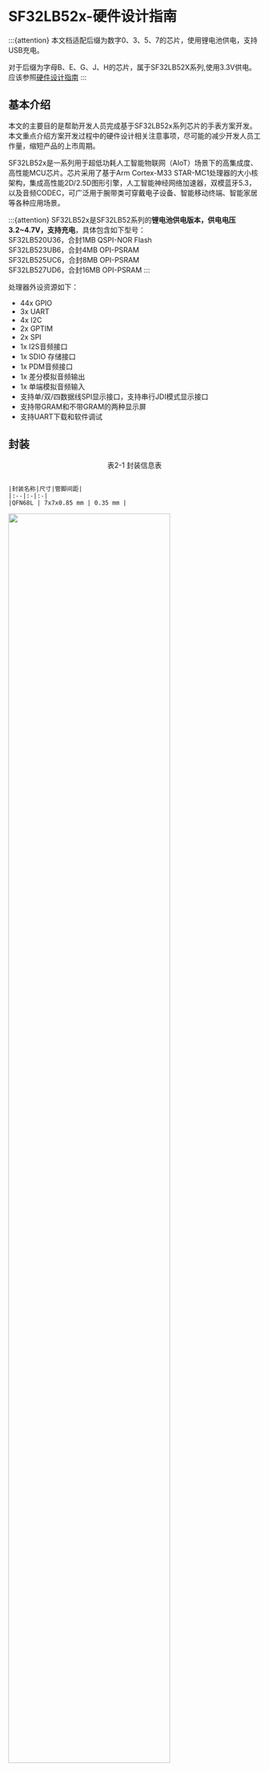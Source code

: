 # SF32LB52x-硬件设计指南

:::{attention}
本文档适配后缀为数字0、3、5、7的芯片，使用锂电池供电，支持USB充电。

对于后缀为字母B、E、G、J、H的芯片，属于SF32LB52X系列,使用3.3V供电。应该参照[硬件设计指南](/hardware/SF32LB52B-E-G-J-HW-Application)
:::


## 基本介绍

本文的主要目的是帮助开发人员完成基于SF32LB52x系列芯片的手表方案开发。本文重点介绍方案开发过程中的硬件设计相关注意事项，尽可能的减少开发人员工作量，缩短产品的上市周期。

SF32LB52x是一系列用于超低功耗人工智能物联网（AIoT）场景下的高集成度、高性能MCU芯片。芯片采用了基于Arm Cortex-M33 STAR-MC1处理器的大小核架构，集成高性能2D/2.5D图形引擎，人工智能神经网络加速器，双模蓝牙5.3，以及音频CODEC，可广泛用于腕带类可穿戴电子设备、智能移动终端、智能家居等各种应用场景。

:::{attention}
SF32LB52x是SF32LB52系列的**锂电池供电版本，供电电压3.2~4.7V，支持充电**，具体包含如下型号： \
SF32LB520U36，合封1MB QSPI-NOR Flash \
SF32LB523UB6，合封4MB OPI-PSRAM \
SF32LB525UC6，合封8MB OPI-PSRAM \
SF32LB527UD6，合封16MB OPI-PSRAM
:::

处理器外设资源如下：

- 44x GPIO
- 3x UART
- 4x I2C
- 2x GPTIM
- 2x SPI
- 1x I2S音频接口
- 1x SDIO 存储接口
- 1x PDM音频接口
- 1x 差分模拟音频输出
- 1x 单端模拟音频输入
- 支持单/双/四数据线SPI显示接口，支持串行JDI模式显示接口
- 支持带GRAM和不带GRAM的两种显示屏
- 支持UART下载和软件调试


## 封装


<div align="center"> 表2-1 封装信息表 </div>

```{table}

|封装名称|尺寸|管脚间距|
|:--|:-|:-|
|QFN68L | 7x7x0.85 mm | 0.35 mm |
```


<img src="assets/52xA/sf32lb52x-A-package-layout.png" width="80%" align="center" />  

<div align="center"> 图2-1 QFN68L管脚分布 </div>  <br> <br> <br>



## 典型应用方案

下图是典型的SF32LB52x运动手表组成框图，主要功能有显示、存储、传感器、震动马达和音频输入和输出。

<!-- 这里的图片有问题，需要替换为B3版本的框图 -->
<img src="assets/52xA/sf32lb52x-A-watch-app-diagram-52x.png" width="80%" align="center" />  

<div align="center"> 图3-1 运动手表组成框图 </div>   <br>  <br>  <br>


:::{Note} 

   - 大小核双CPU架构，同时兼顾高性能和低功耗设计要求
   - 片内集成充电管理和PMU模块
   - 支持QSPI接口的TFT或AMOLED显示屏，最高支持512*512分辨率
   - 支持PWM背光控制
   - 支持外接QSPI Nor/Nand Flash和SD Nand Flash存储芯片
   - 支持双模蓝牙5.3
   - 支持模拟音频输入
   - 支持模拟音频输出
   - 支持PWM震动马达控制
   - 支持SPI/I2C接口的加速度/地磁/陀螺仪传感器
   - 支持SPI/I2C接口的心率/血氧/心电图/地磁传感器
   - 支持UART调试打印接口和烧写工具
   - 支持蓝牙HCI调试接口
   - 支持产线一拖多程序烧录
   - 支持产线校准晶体功能
   - 支持OTA在线升级功能
:::



## 原理图设计指导

### 电源

#### 处理器供电要求

<div align="center"> 表4-1 电源供电要求 </div>

```{table}

|电源管脚| 最小电压(V) | 典型电压(V) | 最大电压(V) | 最大电流(mA) |   详细描述 |
|:--|:--|:--|:--|:--|:----------------------------------------------------|
|VBUS       |4.6    |5.0    |5.5    |500    |VBUS电源输入 
|VBAT       |3.2    |-      |4.7    |500    |VBAT电源输出
|VCC        |3.2    |-      |4.7    |500    |系统电源输入{sup}`(1)` 
|VSYS       |-      |3.3    |-      |500    |VSYS电源输出{sup}`(2)` 
|BUCK_LX    |-      |1.25   |-      |50     |BUCK输出脚，接电感 
|BUCK_FB    |-      |1.25   |-      |50     |BUCK反馈和内部电源输入脚，接电感另一端，且外挂电容 
|VDD_VOUT1  |-      |1.1    |-      |50     |内部LDO，外挂电容，内部电源，不给外设供电 
|VDD_VOUT2  |-      |0.9    |-      |20     |内部LDO，外挂电容，内部电源，不给外设供电 
|VDD_RET    |-      |0.9    |-      |1      |内部LDO，外挂电容，内部电源，不给外设供电 
|VDD_RTC    |-      |1.1    |-      |1      |内部LDO，外挂电容，内部电源，不给外设供电 
|VDD18_VOUT |-      |1.8    |-      |30     |SIP电源{sup}`(3)` 内部电源，不给外设供电，关闭LDO时，可以外供
|VDD33_VOUT1|-      |3.3    |-      |150    |3.3V LDO 输出1{sup}`(4)`，默认无输出，需要软件配置才有3.3V输出
|VDD33_VOUT2|-      |3.3    |-      |150    |3.3V LDO 输出2，默认无输出，需要软件配置才有3.3V输出
|AVDD33_AUD |2.97   |3.3    |3.63   |50     |3.3V音频电源输入 
|AVDD_BRF   |2.97   |3.3    |3.63   |100    |射频电源输入 
|MIC_BIAS   |1.4    |-      |2.8    |-      |MIC电源输出 
```
:::{note} 

{sup}`(1)` VCC电源输入，锂电池供电，默认软件设置低电电压=3.48V；恒压电源供电时，供电范围3.6~4.7V，推荐3.8V供电 

{sup}`(2)` VSYS电源，给AVDD_BRF供电 

{sup}`(3)` VDD18_VOUT电源 \
SF32LB520U36，外供3.3V电源 \
SF32LB523UB6，SF32LB525UC6，SF32LB527UD6，使用内部LDO，不需要外供电源 \
软件设置时要根据芯片型号来配置内部的VDD18 LDO，外供电源时，不要开启 

{sup}`(4)` VDD33_VOUT1电源 \
SF32LB520U36，只给VDD18_VOUT、外挂Flash和AVDD33_AUD供电 \
SF32LB523UB6，SF32LB525UC6，SF32LB527UD6，只给外挂Flash和AVDD33_AUD供电 
:::

#### 处理器BUCK电感选择要求

**功率电感关键参数**
:::{important}
L(电感值) = 4.7uH ± 20%，DCR(直流阻抗) ≦ 0.4 ohm，Isat(饱和电流) ≧ 450mA。
:::

<!-- A3版本要增加电池及充电控制 -->
#### 电池及充电控制

充电电路有两种使用情景：外部充电管理芯片和片内集成充电管理模块。

##### 外部充电管理芯片

外部充电管理芯片分为两种类型：一种是不带PPM（电源路径管理）功能，一种是带PPM功能。图4-1是使用不带PPM功能的充电芯片的典型充电电路图，电池直接给SF32LB52x的VBAT和VCC管脚供电。图4-2是使用带PPM功能的充电芯片的典型充电电路图，充电芯片的VSYS给SF32LB52x的VCC管脚供电，充电芯片的VBAT连接到电池和SF32LB52xVBAT管脚。这两种方案都是通过SF32LB52x的VBAT管脚来测量电池的电压值。VBAT管脚内部集成了一路GPADC，可以采集VBAT的电压值，采样精度+/-30mV以内。

<img src="assets/52xA/sf32lb52x-CHG-NPPM.png" width="80%" align="center" />  

<div align="center"> 图4-1 不带PPM功能的外部充电芯片电路示意图 </div>   <br>  <br>  <br>

<img src="assets/52xA/sf32lb52x-CHG-PPM.png" width="80%" align="center" />  

<div align="center"> 图4-2 带PPM功能的外部充电芯片电路示意图 </div>   <br>  <br>  <br>

##### 片内集成充电管理模块

使用SF32LB52x的片内集成充电管理模块时，如图4-3所示，当电池电量低并关机时，插入充电器后，需要把电池充电到开机电压后，系统才可以正常启动并显示充电界面。

<img src="assets/52xA/sf32lb52x-CHG-INNER.png" width="80%" align="center" />  

<div align="center"> 图4-3 集成充电管理电路示意图 </div>   <br>  <br>  <br>

##### 使用片内集成充电管理模块时OVP芯片的选型

SF32LB52x VBUS管脚输入电压范围：4.5V ~ 5.5V，所以只能选择下面两个类型的OVP芯片
- 带OVLO可调的OVP芯片，参考芯片型号AW32905FCR
- 带Regulator输出的OVP芯片，参考芯片型号SGM4064YDE8G，LP5305AQVF

图4-4是带OVLO可调的OVP芯片的典型应用电路图，其中OVP芯片的输出电压VIN_OVLO要设定为5.2V~5.5V之间，计算时要考虑芯片和电阻的误差。具体公式为：
<img src="assets/52xA/sf32lb52x-OVP-SET.png" width="80%" align="center" />  <br>  <br>

**要求：其中VOVLO_TH要求误差≦3%，R1和R2的电阻误差≦1%**

<img src="assets/52xA/sf32lb52x-OVP-OVLO.png" width="80%" align="center" />  

<div align="center"> 图4-4 带OVLO可调的OVP芯片应用电路图 </div>   <br>  <br>  <br>

图4-5是Regulator输出的OVP芯片的典型应用电路图，其中OVP芯片的Regulator固定输出小于5.5V，用来给SF32LB52x的VBUS管脚供电。

**要求：OVP芯片的LDO输出电压在4.5V ~ 5.4V**

<img src="assets/52xA/sf32lb52x-OVP-REGU.png" width="80%" align="center" />  

<div align="center"> 图4-5 带Regulator输出的OVP芯片应用电路图 </div>   <br>  <br>  <br>

##### 内部充电管理模块及集成LDO使用注意事项

:::{important}
**SF32LB52x内部集成充电管理模块使用注意事项：**
- VBUS的输入电压范围：4.6V~5.5V
- VCC的输入电压范围：3.2V~4.7V
- Charger默认的涓流电流是56mA
- Charger默认的涓流到恒流的转变电压值是3.0V
- Charger默认的恒流电流是65mA，支持调整，调整范围5~560mA
- Charger默认的充满电压是4.2V，支持调整，最高支持4.45V满电电压
- Charger的复充电压为满电电压值-0.15V
- 充电器VBUS上至少要提供350mA的供电能力
- 注意VBUS路径上的直流阻抗，不易过大，整个充电过程中最大电流时，芯片VBUS管脚的电压值不能低于4.6V
- 采用无线充时，请确保无线充的供电能力大于恒流充电电流。

**SF32LB52x集成LDO使用注意事项：**
- 内部集成的VDD33_VOUT1，VDD33_VOUT2的输出路径上，电容之和不能超过9.6uF
- AVDD33_AUD只能使用VDD33_VOUT1供电，不能使用VSYS
- LCD不能使用内部LDO供电，需要使用外部LDO供电
:::

#### 如何降低待机功耗

为了满足手表产品的长续航要求，建议硬件设计上利用负载开关对各个功能模块进行动态电源管理；如果是常开的模块或通路，选择合适的器件以降低静态电流。

如图4-6所示，SF32LB52x系统的典型电源结构图中，推荐VDD33_VOUT2给Motor供电，VDD33_VOUT1给外部Flash和Sensor等外设供电，LCD采用外加的LDO供电。

设计时要注意控制电源开关的GPIO管脚的硬件默认状态，同时增加M级阻值的上下拉电阻，保证负载开关默认关闭。

电源器件选型上，LDO和Load Switch 芯片要选择静态电流Iq和关断电流Istb都小的器件，特别是常开的电源芯片一定要关注下Iq参数。

<img src="assets/52xA/sf32lb52x-PWR-diagram.png" width="80%" align="center" />  

<div align="center"> 图4-6 SF32LB52x系统电源结构图 </div>   <br>  <br>  <br>


### 处理器工作模式及唤醒源

<div align="center"> 表4-4 CPU Mode Table </div>

```{table}

|工作模式|CPU |外设  |SRAM |IO   |LPTIM |唤醒源 |唤醒时间 |
|:--|:-------|:----|:----|:----|:---- |:---- |:----   |
|Active |Run |Run |可访问 |可翻转 |Run |- |- |
|Sleep |Stop |Run |可访问 |可翻转 |Run |任意中断 |<0.5us |
|DeepSleep |Stop |Stop |不可访问，全保留 |电平保持 |Run |RTC，唤醒IO，GPIO，LPTIM，蓝牙 |250us |
|Standby |Reset |Reset |不可访问，全保留 |电平保持 |Run |RTC，唤醒IO，LPTIM，蓝牙 |1ms |
|Hibernate |Reset |Reset |不可访问，不保留 |高阻 |Reset |RTC，唤醒IO |>2ms |
```

如表4-5所示，全系列芯片支持15个Standby和Hibernate模式下可唤醒中断源。

<div align="center">表4-5 Interrupt wake up source Table </div>

```{table}

|中断源|管脚   |详细描述  |
|:--|:-------|:--------|
|LWKUP_PIN0 |PA24 |中断信号0 |
|LWKUP_PIN1 |PA25 |中断信号1 |
|LWKUP_PIN2 |PA26 |中断信号2 |
|LWKUP_PIN3 |PA27 |中断信号3 |
|LWKUP_PIN10 |PA34 |中断信号10 |
|LWKUP_PIN11 |PA35 |中断信号11 |
|LWKUP_PIN12 |PA36 |中断信号12 |
|LWKUP_PIN13 |PA37 |中断信号13 |
|LWKUP_PIN14 |PA38 |中断信号14 |
|LWKUP_PIN15 |PA39 |中断信号15 |
|LWKUP_PIN16 |PA40 |中断信号16 |
|LWKUP_PIN17 |PA41 |中断信号17 |
|LWKUP_PIN18 |PA42 |中断信号18 |
|LWKUP_PIN19 |PA43 |中断信号19 |
|LWKUP_PIN20 |PA44 |中断信号20 |
```

### 时钟
芯片需要外部提供2个时钟源，48MHz主晶体和32.768KHz RTC晶体，晶体的具体规格要求和选型如下：

:::{important}

<div align="center"> 表4-6 晶体规格要求 </div>

```{table}

|晶体|晶体规格要求   |详细描述  |
|:--|:-------|:--------|
|48MHz |CL≦12pF（推荐值7pF）△F/F0≦±10ppmESR≦30 ohms（推荐值22ohms）|晶振功耗和CL,ESR相关,CL和ESR越小功耗越低，为了最佳功耗性能，建议采用推荐值CL≦7pF，ESR≦22 ohms.晶体旁边预留并联匹配电容,当CL<9pF时，无需焊接电容|
|32.768KHz |CL≦12.5pF（推荐值7pF）△F/F0≦±20ppm ESR≦80k ohms（推荐值38Kohms）|晶振功耗和CL,ESR相关,CL和ESR越小功耗越低，为了最佳功耗性能，建议采用推荐值CL≦9pF，ESR≦40K ohms.晶体旁边预留并联匹配电容,当CL<12.5pF时，无需焊接电容|
```

<div align="center"> 表4-7 推荐晶体列表 </div>

```{table}

|型号|厂家   |参数  |
|:---|:-------|:--------|
|E1SB48E001G00E  |Hosonic     |F0 = 48.000000MHz，△F/F0 = -6 ~ 8 ppm，CL = 8.8 pF，ESR = 22 ohms Max TOPR = -30 ~ 85℃，Package =（2016 公制）|
|ETST00327000LE  |Hosonic     |F0 = 32.768KHz，△F/F0 = -20 ~ 20 ppm，CL = 7 pF，ESR = 70K ohms Max TOPR = -40 ~ 85℃，Package =（3215 公制）|
|SX20Y048000B31T-8.8  |TKD    |F0 = 48.000000MHz，△F/F0 = -10 ~ 10 ppm，CL = 8.8 pF，ESR = 40 ohms Max TOPR = -20 ~ 75℃，Package =（2016 公制）|
|SF32K32768D71T01  |TKD       |F0 = 32.768KHz，△F/F0 = -20 ~ 20 ppm，CL = 7 pF，ESR = 70K ohms Max TOPR = -40 ~ 85℃，Package =（3215 公制）|
```
**
注：SX20Y048000B31T-8.8的ESR略大，静态功耗也会略大些。
PCB走线时，在晶体下面至少挖掉第二层的GND铜来减少时钟信号上的寄生负载电容。
**
:::

### 射频

射频走线要求为50ohms特征阻抗。如果天线是匹配好的，射频上无需再增加额外器件。设计时建议预留π型匹配网络用来杂散滤波或天线匹配。

<img src="assets/52xB/sf32lb52X-B-rf-diagram.png" width="80%" align="center" />  

<div align="center"> 图4-7 射频电路图 </div>   <br>  <br>  <br>



### 显示

芯片支持3-Line SPI、4-Line SPI、Dual data SPI、Quad data SPI和串行JDI 接口。支持16.7M-colors（RGB888）、262K-colors（RGB666）、65K-colors（RGB565）和 8-color（RGB111）Color depth模式。最高支持512RGBx512分辨率。LCD driver支持列表如表4-8所示。

<div align="center"> 表4-8 LCD driver支持列表 </div>

```{table}

| 型号   | 厂家  | 分辨率  | 类型   | 接口 |
| :-- | :-- | :-- | :-- | :-- |
| RM69090  | Raydium    | 368*448 | Amoled | 3-Line SPI，4-Line  SPI，Dual data SPI，  Quad data SPI，MIPI-DSI |
| RM69330  | Raydium    | 454*454 | Amoled | 3-Line SPI，4-Line  SPI，Dual data SPI，  Quad data SPI，8-bits  8080-Series MCU ，MIPI-DSI |
| ILI8688E | ILITEK     | 368*448 | Amoled | Quad data SPI，MIPI-DSI                                      |
| SH8601A  | 晟合技术    | 454*454 | Amoled | 3-Line SPI，4-Line  SPI，Dual data SPI，  Quad data SPI，8-bits  8080-Series MCU ，MIPI-DSI |
| SPD2012  | Solomon    | 356*400 | TFT    | Quad data SPI                                                |
| GC9C01   | Galaxycore | 360*360 | TFT    | Quad data SPI                                                |
| GC9B71   | Galaxycore | 320*380 | TFT    | Quad data SPI                                                |
| ST77903  | Sitronix   | 400*400 | TFT    | Quad data SPI                                                |
| ICNA3311 | Chipone    | 454*454 | Amoled | Quad data SPI                                                |
| FT2308   | FocalTech  | 410*494 | Amoled | Quad data SPI                                                |
```


#### SPI/QSPI显示接口

芯片支持 3/4-wire SPI和Quad-SPI 接口来连接LCD显示屏，各信号描述如下表所示。

<div align="center"> 表4-9 SPI/QSPI 信号连接方式 </div>

```{table}

|spi信号|管脚   |详细描述  |
|:--|:-------|:--------|
|CSx |PA03 |使能信号 |
|WRx_SCL |PA04 |时钟信号 |
|DCx |PA06 |4-wire SPI 模式下的数据/命令信号Quad-SPI 模式下的数据1  |
|SDI_RDx |PA05 |3/4-wire SPI 模式下的数据输入信号Quad-SPI 模式下的数据0  |
|SDO |PA05 |3/4-wire SPI 模式下的数据输出信号请和SDI_RDX短接到一起 |
|D[0] |PA07 |Quad-SPI 模式下的数据2 |
|D[1] |PA08 |Quad-SPI 模式下的数据3 |
|RESET |PA00 |复位显示屏信号 |
|TE |PA02 |Tearing effect to MCU frame signal |
```

#### JDI显示接口

芯片支持并行JDI接口来连接LCD显示屏，如下表所示。

<div align="center"> 表4-10 并行JDI屏信号连接方式 </div>

```{table}


| JDI信号  | I/O  | 详细描述   |
|:--|:-------|:--------|
| JDI_VCK  | PA39 | Shift clock for the vertical driver                  |
| JDI_VST  | PA08 | Start signal for the vertical driver                 |
| JDI_XRST | PA40 | Reset signal for the horizontal and  vertical driver |
| JDI_HCK  | PA41 | Shift  clock for the horizontal driver               |
| JDI_HST  | PA06 | Start signal for the horizontal driver               |
| JDI_ENB  | PA07 | Write enable signal for the pixel memory             |
| JDI_R1   | PA05 | Red image data (odd pixels)                          |
| JDI_R2   | PA42 | Red image data (even pixels)                         |
| JDI_G1   | PA04 | Green image data (odd pixels)                        |
| JDI_G2   | PA43 | Green image data (even pixels)                       |
| JDI_B1   | PA03 | Blue image data (odd pixels)                         |
| JDI_B2   | PA02 | Blue image data (even pixels)                        |
```


#### 触摸和背光接口

芯片支持I2C格式的触摸屏控制接口和触摸状态中断输入，同时支持1路PWM信号来控制背光电源的使能和亮度，如下表所示。

<div align="center"> 表4-11 触摸和背光控制连接方式 </div>

```{table}

| 触摸屏和背光信号 | 管脚 | 详细描述                   |
| ---------------- | ---- | -------------------------- |
| Interrupt        | PA43 | 触摸状态中断信号（可唤醒） |
| I2C1_SCL         | PA42 | 触摸屏I2C的时钟信号        |
| I2C1_SDA         | PA41 | 触摸屏I2C的数据信号        |
| BL_PWM           | PA01 | 背光PWM控制信号            |
| Reset            | PA44 | 触摸复位信号               |
```

### 存储
#### 存储器连接接口描述
芯片支持外挂SPI Nor Flash、SPI NAND Flash、SD NAND Flash和eMMC 四种存储介质。

<div align="center"> 表4-12 SPI Nor/Nand Flash信号连接 </div>

```{table}

| Flash 信号 | I/O信号 | 详细描述                                    |
| ---------- | ------- | ------------------------------------------- |
| CS#        | PA12    | Chip select, active low.                    |
| SO         | PA13    | Data Input (Data Input Output 1)            |
| WP#        | PA14    | Write Protect Output (Data Input Output  2) |
| SI         | PA15    | Data Output (Data Input Output 0)           |
| SCLK       | PA16    | Serial Clock Output                         |
| Hold#      | PA17    | Data Output (Data Input Output 3)           |
```


<div align="center"> 表4-13 SD Nand Flash和eMMC信号连接 </div>

```{table}

| Flash 信号 | I/O信号 | 详细描述 |
| ---------- | ------- | -------- |
| SD2_CMD    | PA15    | 命令信号 |
| SD2_D1     | PA17    | 数据1    |
| SD2_D0     | PA16    | 数据0    |
| SD2_CLK    | PA14    | 时钟信号 |
| SD2_D2     | PA12    | 数据2    |
| SD2_D3     | PA13    | 数据3    |
```
:::{note}
eMMC芯片有VCC和VCCQ两种电源域，方式1：可以2个电源一起做控制，关机功耗低，但eMMC在sleep时恢复慢，CPU平均功耗高；方式2：可以单独控制VCC，VCCQ常供不断电，关机功耗比方式1高，但eMMC在sleep时恢复快，CPU平均功耗比方式1低。
:::

#### 启动设置

芯片支持内部合封Spi Nor Flash、外挂Spi Nor Flash、外挂Spi Nand Flash和外挂SD Nand Flash启动。其中：
- SF32LB520Ux6 内部合封有flash，默认从内部合封flash启动
- SF32LB523/5/7Ux6 内部合封psram，必须从外挂的存储介质启动


<!-- 这里的图片需要修改，A3和B3要不同的版本 -->

<img src="assets/52xA/SF32LB52x-A-Bootstrap.png" width="80%" align="center" />  

<div align="center"> 图4-8 Bootstrap管脚推荐电路图 </div>   <br>  <br>  <br>

<!-- eMMC只有B3支持，A3要删除 -->
<div align="center"> 表4-14 启动选项设置 </div>

```{table}

|Bootstrap[1] (PA13) |Bootstrap[0] (PA17)    |Boot From ext memory  |
| ------------ | ------------ | -------------- |
| L            | L            | SPI Nor Flash  |
| L            | H            | SPI Nand Flash |
| H            | X            | SD Nand Flash  |
```

#### 启动存储介质电源控制
芯片支持对启动存储介质的电源开关控制，以降低关机功耗。电源开关的使能管脚必须使用PA21来控制，开关的使能电平要求是[高打开，低关闭]。

:::{important}
- SF32LB520Ux6 内部合封有flash，请给请使用VDD33_VOUT1给VDD18_VOUT供电，并且设置VDD18_VOUT内部的LDO为关闭状态。
- SF32LB523/5/7Ux6 内部合封psram，使用内部的LDO供电，VDD18_VOUT外挂电源即可。
- 外供存储介质是Nor Flash时，使用VDD33_VOUT1供电，中间无需额外增加电源开关。
- 外供存储介质是SPI Nand、SD Nand时，使用VDD33_VOUT1供电，需要增加电源开关。
- 参考设计中，PA13和PA17都预留了上拉电阻位置，根据存储介质类型选择上拉电阻，电阻推荐7.5K。
:::

### 按键
#### 开关机按键
芯片的PA34支持长按复位功能，可以设计成按键，实现开关机+长按复位功能。PA34的长按复位功能要求高电平有效，所以设计成默认下拉为低，按键按下后电平为高，如图4-9所示。

<img src="assets/52xB/sf32lb52X-B-PWKEY.png" width="80%" align="center" />  

<div align="center">图4-9 开关机按键电路图 </div>   <br>  <br>  <br>


#### 机械旋钮按键

<img src="assets/52xB/sf32lb52X-B-XNKEY.png" width="80%" align="center" />  

<div align="center">图4-10 开关机按键电路图 </div>   <br>  <br>  <br>

### 振动马达

芯片支持PWM输出来控制振动马达。

<!-- 这里的内容需要A3和B3做区别处理 -->
<img src="assets/52xA/sf32lb52x-A-VIB.png" width="80%" align="center" />  

<div align="center"> 图4-11 振动马达电路图 </div>  <br> <br> <br>


### 音频接口

芯片的音频相关接口，如表4-15所示，音频接口信号有以下特点：
1.	支持一路单端ADC输入，外接模拟MIC，中间需要加容值至少2.2uF的隔直电容，模拟MIC的电源接芯片MIC_BIAS电源输出脚；
2.	支持一路差分DAC输出，外接模拟音频PA， DAC输出的走线，按照差分线走线，做好包地屏蔽处理，还需要注意：Trace Capacitor < 10pF, Length < 2cm。

<div align="center"> 表4-15 音频信号连接方式 </div>

```{table}

|音频信号 |管脚   |详细描述 |
|:---|:---|:---|
|BIAS |MIC_BIAS |麦克风电源       |
|AU_ADC1P |ADCP |单端模拟MIC输入  |
|AU_DAC1P |DACP |差分模拟输出P    |
|AU_DAC1N |DACN |差分模拟输出N    |
```

模拟MEMS MIC推荐电路如图4-12所示，模拟ECM MIC 单端推荐电路如图4-13所示，其中MEMS_MIC_ADC_IN和ECM_MIC_ADC_IN连接到SF32LB52x的ADCP输入管脚。


<img src="assets/52xB/sf32lb52X-B-MEMS-MIC.png" width="80%" align="center" />  

<div align="center"> 图4-12 模拟MEMS MIC单端输入电路图 </div>   <br>  <br>  <br>


<img src="assets/52xB/sf32lb52X-B-ECM-MIC.png" width="80%" align="center" />  

<div align="center"> 图4-13 模拟ECM单端输入电路图 </div>   <br>  <br>  <br>


模拟音频输出推荐电路如图4-14 所示，注意虚线框内的差分低通滤波器要靠近芯片端放置。


<img src="assets/52xB/sf32lb52X-B-DAC-PA.png" width="80%" align="center" />  

<div align="center"> 图4-14 模拟音频PA电路图 </div>   <br>  <br>  <br>



### 传感器

芯片支持心率、加速度和地磁等传感器。传感器的供电电源，选择Iq比较小的Load Switch来进行电源的开关控制。

### UART和I2C管脚设置

芯片支持任意管脚UART和I2C功能映射，所有的PA接口都可以映射成UART或I2C功能管脚。

### GPTIM管脚设置

芯片支持任意管脚GPTIM功能映射，所有的PA接口都可以映射成GPTIM功能管脚。

### 调试和下载接口

芯片支持DBG_UART接口用于下载和调试，通过3.3V接口的UART转USB Dongle板接PC机。

SWD接口和DGB_UART接口复用在PA18和PA19上，上电默认配置为DBG_UART功能。

DBG_UART支持单步调试，同时也支持log输出，具体参考SFtool和Impeller的使用手册。

<div align="center">表4-16 调试口连接方式 </div>

```{table}

|DBG信号 |管脚   |详细描述 |
|:---|:---|:---|
|DBG_UART_RXD |PA18 |Debug UART 接收 |
|DBG_UART_TXD |PA19 |Debug UART 发送 |
```

### 产线烧录和晶体校准

思澈科技提供脱机下载器来完成产线程序的烧录和晶体校准，硬件设计时，请注意至少预留测试点：PVDD、GND、AVDD33、DB_UART_RXD、DB_UART_RXD，PA01。

详细的烧录和晶体校准见“**_脱机下载器使用指南.pdf”文档，包含在开发资料包中。



### 原理图和PCB图纸检查列表

见“**_Schematic checklist_**.xlsx”和“**_PCB checklist_**.xlsx”文档，包含在开发资料包中。


## PCB设计指导

### PCB封装设计

SF32LB52x系列芯片的QFN68L封装尺寸：7mmX7mmx0.85mm；管脚数：68；PIN 间距：0.35mm。 详细尺寸如图5-1所示。

<img src="assets/52xB/sf32lb52X-B-QFN68L-POD.png" width="80%" align="center" />  

<div align="center"> 图5-1 QFN68L封装尺寸图 </div>   <br>  <br>  <br>


<img src="assets/52xB/sf32lb52X-B-QFN68L-SHAPE.png" width="80%" align="center" />  

<div align="center"> 图5-2 QFN68L封装形状图 </div>   <br>  <br>  <br>


<img src="assets/52xB/sf32lb52X-B-QFN68L-REF.png" width="80%" align="center" />  

<div align="center"> 图5-3 QFN68L封装PCB焊盘设计参考图 </div>   <br>  <br>  <br>



### PCB叠层设计

SF32LB52x系列芯片支持单双面布局，器件可以放到单面，也可以把电容等放到芯片的背面。PCB支持PTH通孔设计，推荐采用4层PTH，推荐参考叠层结构如图5-4所示。

<img src="assets/52xB/sf32lb52X-B-PCB-STACK.png" width="80%" align="center" />  

<div align="center"> 图5-4 参考叠层结构图 </div>   <br>  <br>  <br>



### PCB通用设计规则

PTH 板PCB通用设计规则如图5-5所示。

<img src="assets/52xB/sf32lb52X-B-PCB-RULE.png" width="80%" align="center" />  

<div align="center"> 图5-5 通用设计规则 </div>   <br>  <br>  <br>



### PCB走线扇出

QFN封装信号扇出，所有管脚全部通过表层扇出，如图5-6所示。

<img src="assets/52xB/sf32lb52X-B-PCB-FANOUT.png" width="80%" align="center" />  

<div align="center"> 如图5-6 表层扇出参考图 </div>   <br>  <br>  <br>



### 时钟接口走线

晶体需摆放在屏蔽罩里面，离PCB板框间距大于1mm,尽量远离发热大的器件，如PA，Charge，PMU等电路器件，距离最好大于5mm以上，避免影响晶体频偏，晶体电路禁布区间距大于0.25mm避免有其它金属和器件，如图5-7所示。

<img src="assets/52xB/sf32lb52X-B-PCB-CRYSTAL.png" width="80%" align="center" />  

<div align="center"> 图5-7 晶体布局图 </div>   <br>  <br>  <br>


48MHz晶体走线建议走表层，长度要求控制在3-10mm区间，线宽0.1mm，必须立体包地处理，并且远离VBAT、DC/DC及高速信号线。48MHz晶体区域下方表层及临层做禁空处理，禁止其它走线从其区域走，如图5-8，5-9，5-10所示。

<img src="assets/52xB/sf32lb52X-B-PCB-48M-SCH.png" width="80%" align="center" />  

<div align="center"> 图5-8 48MHz晶体原理图 </div>   <br>  <br>  <br>


<img src="assets/52xB/sf32lb52X-B-PCB-48M-MOD.png" width="80%" align="center" />  

<div align="center"> 图5-9 48MHz晶体走线模型 </div>   <br>  <br>  <br>


<img src="assets/52xB/sf32lb52X-B-PCB-48M-ROUTE-REF.png" width="80%" align="center" />  

<div align="center"> 图5-10 48MHz晶体走线参考 </div>   <br>  <br>  <br>


32.768KHz晶体走线建议走表层，长度控制≤10mm，线宽0.1mm。32K_XI/32_XO平行走线间距≥0.15mm，必须立体包地处理。晶体区域下方表层及临层做禁空处理，禁止其它走线从其区域走，如图5-11，5-12，5-13所示。

<img src="assets/52xB/sf32lb52X-B-PCB-32K-SCH.png" width="80%" align="center" />  

<div align="center"> 图5-11 32.768KHz晶体原理图 </div>   <br>  <br>  <br>


<img src="assets/52xB/sf32lb52X-B-PCB-32K-MOD.png" width="80%" align="center" />  

<div align="center"> 图5-12 32.768KHz晶体走线模型 </div>   <br>  <br>  <br>


<img src="assets/52xB/sf32lb52X-B-PCB-32K-ROUTE-REF.png" width="80%" align="center" />  

<div align="center"> 图5-13 32.768KHz晶体走线参考 </div>   <br>  <br>  <br>



### 射频接口走线

射频匹配电路要尽量靠近芯片端放置，不要靠近天线端。AVDD_BRF射频电源其滤波电容尽量靠近芯片管脚放置，电容接地管脚打孔直接接主地。RF信号的π型网络的原理图和PCB分别如图5-14，5-15所示。

<img src="assets/52xB/sf32lb52X-B-SCH-RF.png" width="80%" align="center" />  

<div align="center"> 图5-14 π型网络以及电源电路原理图 </div>   <br>  <br>  <br>


<img src="assets/52xB/sf32lb52X-B-PCB-RF.png" width="80%" align="center" />  

<div align="center"> 图5-15 π型网络以及电源PCB布局 </div>   <br>  <br>  <br>



射频走线建议走表层，避免打孔穿层影响RF性能，线宽最好大于10mil，需要立体包地处理，避免走锐角和直角。射频线做50欧阻抗控制，两边多打屏蔽地孔，如图5-16, 5-17所示。

<img src="assets/52xB/sf32lb52X-B-SCH-RF-2.png" width="80%" align="center" />  

<div align="center"> 图5-16 RF信号电路原理图 </div>   <br>  <br>  <br>


<img src="assets/52xB/sf32lb52X-B-PCB-RF-ROUTE.png" width="80%" align="center" />  

<div align="center"> 图5-17 RF信号PCB走线图 </div>   <br>  <br>  <br>



### 音频接口走线
AVDD33_AUD是音频的供电管脚，其滤波电容靠近对应管脚放置，这样滤波电容的接地脚可以良好地连接到PCB的主地。MIC_BIAS是给麦克风外设供电的电源输出管脚，其对应滤波电容靠近对应管脚放置。同样AUD_VREF管脚的滤波电容也靠近管脚放置，如图5-18a，5-18b所示。

<img src="assets/52xB/sf32lb52X-B-SCH-AUDIO-PWR.png" width="80%" align="center" />  

<div align="center"> 图5-18a 音频相关电源滤波电路 </div>   <br>  <br>  <br>


<img src="assets/52xB/sf32lb52X-B-PCB-AUDIO-PWR.png" width="80%" align="center" />  

<div align="center"> 图5-18b 音频相关电源滤波电路PCB参考走线 </div>   <br>  <br>  <br>



模拟信号输入ADCP管脚，对应电路器件尽量靠近芯片管脚放置，走线线长尽量短，做立体包地处理，远离其它强干扰信号，如图5-19a，5-19b所示。

<img src="assets/52xB/sf32lb52X-B-SCH-AUDIO-ADC.png" width="80%" align="center" />  

<div align="center"> 图5-19a 模拟音频输入原理图 </div>   <br>  <br>  <br>


<img src="assets/52xB/sf32lb52X-B-PCB-AUDIO-ADC.png" width="80%" align="center" />  

<div align="center"> 图5-19b 模拟音频输入PCB设计 </div>   <br>  <br>  <br>



模拟信号输出DACP/DACN管脚，对应电路器件尽量靠近芯片管脚放置，每一路P/N需要按照差分线形式走线，走线线长尽量短，寄生电容小于10pf，需做立体包地处理，远离其它强干扰信号，如图5-20a，5-20b所示。

<img src="assets/52xB/sf32lb52X-B-SCH-AUDIO-DAC.png" width="80%" align="center" />  

<div align="center"> 图5-20a 模拟音频输出原理图 </div>   <br>  <br>  <br>


<img src="assets/52xB/sf32lb52X-B-PCB-AUDIO-DAC.png" width="80%" align="center" />  

<div align="center"> 图5-20b 模拟音频输出PCB设计 </div>   <br>  <br>  <br>



### USB接口走线

USB走线PA35(USB DP)/PA36(USB_DN) 必须先过ESD器件管脚，然后再到芯片端，要保证ESD器件接地管脚能良好连接主地。走线需按照差分线形式走，并做90欧差分阻抗控制，且做立体包处理，如图5-21a，5-21b所示。


<img src="assets/52xB/sf32lb52X-B-SCH-USB.png" width="80%" align="center" />  

<div align="center"> 5-21a USB信号原理图 </div>   <br>  <br>  <br>


<img src="assets/52xB/sf32lb52X-B-PCB-USB.png" width="80%" align="center" />  

<div align="center"> 5-21b USB信号PCB设计 </div>   <br>  <br>  <br>


图5-22a为USB信号的元件布局参考图，图5-22b为PCB走线模型。


<img src="assets/52xB/sf32lb52X-B-PCB-USB-LAYOUT.png" width="80%" align="center" />  

<div align="center"> 图5-22a USB信号器件布局参考 </div>   <br>  <br>  <br>


<img src="assets/52xB/sf32lb52X-B-PCB-USB-ROUTE.png" width="80%" align="center" />  

<div align="center"> 图5-22b USB信号走线模型 </div>   <br>  <br>  <br>



### SDIO接口走线
SDIO信号走线尽量一起走，避免分开走，整个走线长度≤50mm, 组内长度控制≤6mm。SDIO接口时钟信号需立体包地处理，DATA和CMD信号也需要包地处理，如图5-23a，5-23b所示。

<img src="assets/52xB/sf32lb52X-B-SCH-SDIO.png" width="80%" align="center" />  

<div align="center"> 图5-23a SDIO接口电路图 </div>   <br>  <br>  <br>


<img src="assets/52xB/sf32lb52X-B-PCB-SDIO.png" width="80%" align="center" />  

<div align="center"> 图5-23b SDIO PCB走线模型 </div>   <br>  <br>  <br>



### DCDC电路走线
DC-DC电路功率电感和滤波电容必须靠近芯片的管脚放置。BUCK_LX走线尽量短且粗，保证整个DC-DC电路回路电感小；BUCK_FB管脚反馈线不能太细，必须大于0.25mm。所有的DC-DC输出滤波电容接地脚多打过孔连接到主地平面。功率电感区域表层禁止铺铜，临层必须为完整的参考地，避免其它线从电感区域里走线，如图5-24a，5-24b所示。

<img src="assets/52xB/sf32lb52X-B-SCH-DCDC.png" width="80%" align="center" />  

<div align="center"> 图5-24a DC-DC关键器件电路图 </div>   <br>  <br>  <br>


<img src="assets/52xB/sf32lb52X-B-PCB-DCDC.png" width="80%" align="center" />  

<div align="center"> 图5-24b DC-DC关键器件PCB布局图 </div>   <br>  <br>  <br>



### 电源供电走线

VCC为芯片内置PMU 模块电源输入脚，对应的电容必须靠近管脚放置，走线尽量的粗，不能低于0.4mm，如图5-25a，5-25b所示。

<!-- 这里的内容需要A3和B3做区别处理 -->
<img src="assets/52xA/sf32LB52x-A-SCH-VCC.png" width="80%" align="center" />  

<div align="center"> 图5-25a VCC电源走线图 </div>   <br>  <br>  <br>

<img src="assets/52xA/sf32LB52x-A-PCB-VCC.png" width="80%" align="center" />  

<div align="center"> 图5-25b VCC电源走线图 </div>   <br>  <br>  <br>


VDD_VOUT1、VDD_VOUT2、VDD_RET、VDD_RTC、VDD18_VOUT、VDD33_VOUT1、VDD33_VOUT2、AVDD33_AUD和AVDD_BRF等管脚滤波电容靠近对应的管脚放置，其走线宽必须满足输入电流要求，走线尽量短粗，从而减少电源纹波提高系统稳定性。

<!-- A3版本需要增加充电部分内容 -->
### 充电电路走线

VBUS和VBAT 分别为芯片内置充电模块输入输出管脚，对应的滤波电容需要靠近管脚放置。由于充电回路电流比较大，管脚走线线宽最小0.4mm以上，禁止敏感线线与其平行走，避免充电时被干扰。走线采用星形走线不要与其它走线公用走线路径，避免充电时干扰其它电路模块。

<img src="assets/52xA/sf32LB52x-A-SCH-CHG.png" width="80%" align="center" />  

<div align="center"> 图5-26a VBUS&VBAT电源走线图 </div>   <br>  <br>  <br>

<img src="assets/52xA/sf32LB52x-A-PCB-CHG.png" width="80%" align="center" />  

<div align="center"> 图5-26b VBUS&VBAT电源走线图 </div>   <br>  <br>  <br>

### 其它接口走线

管脚配置为GPADC 管脚信号，必须要求立体包地处理，远离其它干扰信号，如电池电量电路，温度检查电路等。

### EMI&ESD
- 避免屏蔽罩外面表层长距离走线，特别是时钟、电源等干扰信号尽量走内层，禁止走表层。
- ESD保护器件必须靠近连接器对应管脚放置，信号走线先过ESD保护器件管脚，避免信号分叉，没过ESD保护管脚。
- ESD器件接地脚必须保证过孔连接主地，保证地焊盘走线短且粗，减少阻抗提高ESD器件性能。

### 其它

USB 充电线测试点必须放置在TVS 管前面，电池座TVS 管 放置在平台前面 其走线必须保证先过TVS 然后再到芯片端，如图5-27所示。

<img src="assets/52xA/sf32LB52x-A-SCH-PMU-TVS.png" width="80%" align="center" />  

<div align="center"> 图5-27 电源TVS布局参考 </div>   <br>  <br>  <br>

<img src="assets/52xA/sf32LB52x-A-SCH-PMU-EOS.png" width="80%" align="center" />  

<div align="center"> 图5-28 TVS走线参考 </div>   <br>  <br>  <br>

TVS 管接地脚尽量避免走长线再连接到地，如图5-28所示。

## 修订历史

```{table}
:align: left
:name: sf32lb52X-B-history

|版本 |日期   |发布说明 |
|:---|:---|:---|
|0.0.1 |10/2024 |初始版本 |

```
